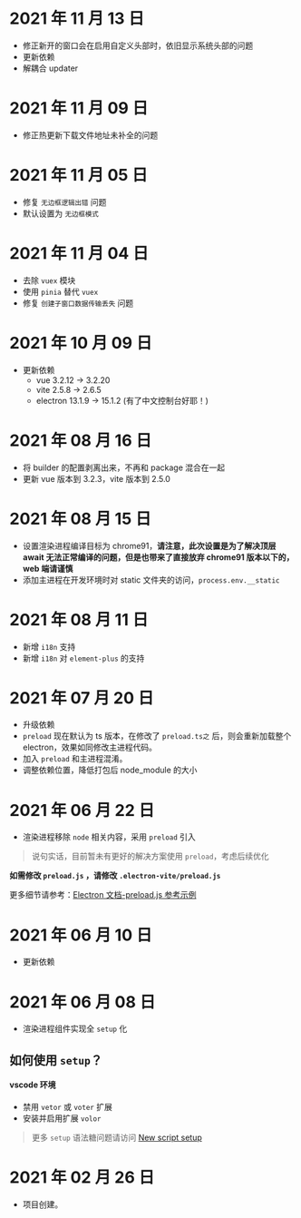 # 2021 年 11 月 13 日

- 修正新开的窗口会在启用自定义头部时，依旧显示系统头部的问题
- 更新依赖
- 解耦合 updater

# 2021 年 11 月 09 日

- 修正热更新下载文件地址未补全的问题

# 2021 年 11 月 05 日

- 修复 `无边框逻辑出错` 问题
- 默认设置为 `无边框模式`

# 2021 年 11 月 04 日

- 去除 `vuex` 模块
- 使用 `pinia` 替代 `vuex`
- 修复 `创建子窗口数据传输丢失` 问题

# 2021 年 10 月 09 日

- 更新依赖
  - vue 3.2.12 -> 3.2.20
  - vite 2.5.8 -> 2.6.5
  - electron 13.1.9 -> 15.1.2 (有了中文控制台好耶！)

# 2021 年 08 月 16 日

- 将 builder 的配置剥离出来，不再和 package 混合在一起
- 更新 vue 版本到 3.2.3，vite 版本到 2.5.0

# 2021 年 08 月 15 日

- 设置渲染进程编译目标为 chrome91，**请注意，此次设置是为了解决顶层 await 无法正常编译的问题，但是也带来了直接放弃 chrome91 版本以下的，web 端请谨慎**
- 添加主进程在开发环境时对 static 文件夹的访问，`process.env.__static`

# 2021 年 08 月 11 日

- 新增 `i18n` 支持
- 新增 `i18n` 对 `element-plus` 的支持

# 2021 年 07 月 20 日

- 升级依赖
- `preload` 现在默认为 ts 版本，在修改了 `preload.ts之` 后，则会重新加载整个 electron，效果如同修改主进程代码。
- 加入 `preload` 和主进程混淆。
- 调整依赖位置，降低打包后 node_module 的大小

# 2021 年 06 月 22 日

- 渲染进程移除 `node` 相关内容，采用 `preload` 引入

> 说句实话，目前暂未有更好的解决方案使用 `preload`，考虑后续优化

**如需修改 `preload.js` ，请修改 `.electron-vite/preload.js`**

更多细节请参考：[Electron 文档-preload.js 参考示例](https://www.electronjs.org/docs/api/context-bridge#exposing-node-global-symbols)

# 2021 年 06 月 10 日

- 更新依赖

# 2021 年 06 月 08 日

- 渲染进程组件实现全 `setup` 化

## 如何使用 `setup`？

#### vscode 环境

- 禁用 `vetor` 或 `voter` 扩展
- 安装并启用扩展 `volor`

> 更多 `setup` 语法糖问题请访问 [New script setup](https://github.com/vuejs/rfcs/pull/227)

# 2021 年 02 月 26 日

- 项目创建。
